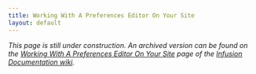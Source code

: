 ```yaml
---
title: Working With A Preferences Editor On Your Site
layout: default
---
```


_This page is still under construction. An archived version can be found on the
[Working With A Preferences Editor On Your Site](http://wiki.fluidproject.org/display/docs/Working+With+A+Preferences+Editor+On+Your+Site)
page of the [Infusion Documentation wiki](http://wiki.fluidproject.org/display/docs/Infusion+Documentation)._
